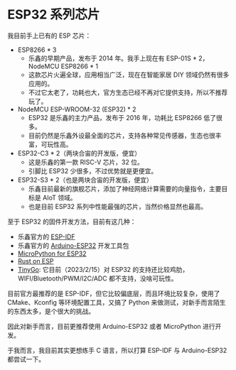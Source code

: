 # ESP32 系列芯片

我目前手上已有的 ESP 芯片：

- ESP8266 * 3
  - 乐鑫的早期产品，发布于 2014 年。我手上现在有 ESP-01S * 2，NodeMCU ESP8266 * 1
  - 这款芯片火遍全球，应用相当广泛，现在在智能家居 DIY 领域仍然有很多应用的。
  - 不过它太老了，功耗也大，官方生态已经不再对它提供支持，所以不推荐玩了。
- NodeMCU ESP-WROOM-32 (ESP32) * 2
  - ESP32 是乐鑫的主力产品，发布于 2016 年，功耗比 ESP8266 低了很多。
  - 目前仍然是乐鑫外设最全面的芯片，支持各种常见传感器，生态也很丰富，可玩性高。
- ESP32-C3 * 2（两块合宙的开发版，便宜）
  - 这是乐鑫的第一款 RISC-V 芯片，32 位。
  - 引脚比 ESP32 少很多，不过优势就是更便宜。
- ESP32-S3 * 2（也是两块合宙的开发版，便宜）
  - 乐鑫目前最新的旗舰芯片，添加了神经网络计算需要的向量指令，主要目标是 AIoT 领域。
  - 也是目前 ESP32 系列中性能最强的芯片，当然价格显然也最高。

至于 ESP32 的固件开发方法，目前有这几种：

- 乐鑫官方的 [ESP-IDF](https://github.com/espressif/esp-idf)
- 乐鑫官方的 [Arduino-ESP32](https://github.com/espressif/arduino-esp32) 开发工具包
- [MicroPython for ESP32](https://docs.micropython.org/en/latest/esp32/quickref.html)
- [Rust on ESP](https://esp-rs.github.io/book/)
- [TinyGo](https://tinygo.org/docs/reference/microcontrollers/esp32-coreboard-v2/): 它目前（2023/2/15）对 ESP32 的支持还比较鸡肋，WIFI/Bluetooth/PWM/I2C/ADC 都不支持，没啥可玩性。

目前官方最推荐的是 ESP-IDF，但它比较偏底层，而且环境比较复杂，使用了 CMake、Kconfig 等环境配置工具，又搞了 Python 来做测试，对新手而言陌生的东西太多，是个很大的挑战。

因此对新手而言，目前更推荐使用 Arduino-ESP32 或者 MicroPython 进行开发。

于我而言，我目前其实更想练手 C 语言，所以打算 ESP-IDF 与 Arduino-ESP32 都尝试一下。


